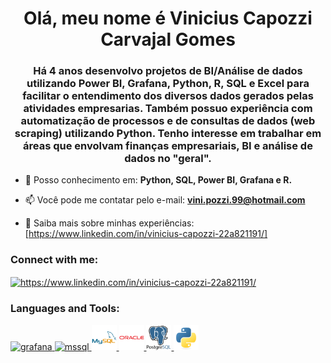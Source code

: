 <h1 align="center">Olá, meu nome é Vinicius Capozzi Carvajal Gomes</h1>
<h3 align="center">Há 4 anos desenvolvo projetos de BI/Análise de dados utilizando Power BI, Grafana, Python, R, SQL e Excel para facilitar o entendimento dos diversos dados gerados pelas atividades empresarias. Também possuo experiência com automatização de processos e de consultas de dados (web scraping) utilizando Python. Tenho interesse em trabalhar em áreas que envolvam finanças empresariais, BI e análise de dados no "geral".</h3>

- 💬 Posso conhecimento em: **Python, SQL, Power BI, Grafana e R.**

- 📫 Você pode me contatar pelo e-mail: **vini.pozzi.99@hotmail.com**

- 📄 Saiba mais sobre minhas experiências: [https://www.linkedin.com/in/vinicius-capozzi-22a821191/]

<h3 align="left">Connect with me:</h3>
<p align="left">
<a href="https://www.linkedin.com/in/vinicius-capozzi-22a821191/" target="blank"><img align="center" src="https://raw.githubusercontent.com/rahuldkjain/github-profile-readme-generator/master/src/images/icons/Social/linked-in-alt.svg" alt="https://www.linkedin.com/in/vinicius-capozzi-22a821191/" height="30" width="40" /></a>
</p>

<h3 align="left">Languages and Tools:</h3>
<p align="left"> <a href="https://grafana.com" target="_blank" rel="noreferrer"> <img src="https://www.vectorlogo.zone/logos/grafana/grafana-icon.svg" alt="grafana" width="40" height="40"/> </a> <a href="https://www.microsoft.com/en-us/sql-server" target="_blank" rel="noreferrer"> <img src="https://www.svgrepo.com/show/303229/microsoft-sql-server-logo.svg" alt="mssql" width="40" height="40"/> </a> <a href="https://www.mysql.com/" target="_blank" rel="noreferrer"> <img src="https://raw.githubusercontent.com/devicons/devicon/master/icons/mysql/mysql-original-wordmark.svg" alt="mysql" width="40" height="40"/> </a> <a href="https://www.oracle.com/" target="_blank" rel="noreferrer"> <img src="https://raw.githubusercontent.com/devicons/devicon/master/icons/oracle/oracle-original.svg" alt="oracle" width="40" height="40"/> </a> <a href="https://www.postgresql.org" target="_blank" rel="noreferrer"> <img src="https://raw.githubusercontent.com/devicons/devicon/master/icons/postgresql/postgresql-original-wordmark.svg" alt="postgresql" width="40" height="40"/> </a> <a href="https://www.python.org" target="_blank" rel="noreferrer"> <img src="https://raw.githubusercontent.com/devicons/devicon/master/icons/python/python-original.svg" alt="python" width="40" height="40"/> </a> </p>
